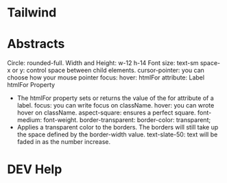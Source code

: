 # Tailwind

# Abstracts

Circle: rounded-full.
Width and Height: w-12 h-14
Font size: text-sm
space-x or y: control space between child elements.
cursor-pointer: you can choose how your mouse pointer 
focus: hover:
htmlFor attribute: Label htmlFor Property
- The htmlFor property sets or returns the value of the for attribute of a label.
focus: you can write focus on className.
hover: you can wrote hover on className.
aspect-square: ensures a perfect square.
font-medium: font-weight.
border-transparent: border-color: transparent;
- Applies a transparent color to the borders. The borders will still take up the space defined by the border-width value.
text-slate-50: text will be faded in as the number increase.

# DEV Help



